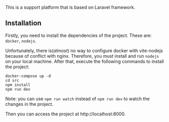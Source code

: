 This is a support platform that is based on Laravel framework.

## Installation
Firstly, you need to install the dependencies of the project. These are: `docker`, `nodejs`.

Unfortunately, there is(<i>almost</i>) no way to configure docker with vite-nodejs because of conflict with nginx.
Therefore, you must install and run `nodejs` on your local machine.
After that, execute the following commands to install the project:
```
docker-compose up -d
cd src
npm install
npm run dev
```
Note: you can use `npm run watch` instead of `npm run dev` to watch the changes in the project.

Then you can access the project at http://localhost:8000.